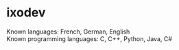 # ixodev
Known languages: French, German, English<br />
Known programming languages: C, C++, Python, Java, C#
